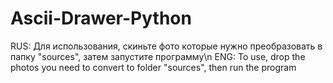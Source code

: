 # Ascii-Drawer-Python
RUS:
Для использования, скиньте фото которые нужно преобразовать в папку "sources", затем запустите программу\n
ENG:
To use, drop the photos you need to convert to folder "sources", then run the program
